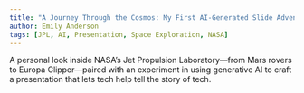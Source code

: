 ```yaml
---
title: "A Journey Through the Cosmos: My First AI-Generated Slide Adventure 🚀"
author: Emily Anderson
tags: [JPL, AI, Presentation, Space Exploration, NASA]
---
```


A personal look inside NASA’s Jet Propulsion Laboratory—from Mars rovers to Europa Clipper—paired with an experiment in using generative AI to craft a presentation that lets tech help tell the story of tech.
